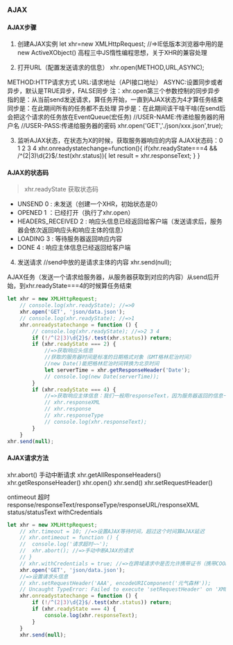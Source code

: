 ### AJAX
#### AJAX步骤
1. 创建AJAX实例
let xhr=new XMLHttpRequest; //=>IE低版本浏览器中用的是 new ActiveXObject() 高程三中JS惰性编程思想，关于XHR的兼容处理

2. 打开URL（配置发送请求的信息）
xhr.open(METHOD,URL,ASYNC); 

METHOD:HTTP请求方式
URL:请求地址（API接口地址）
ASYNC:设置同步或者异步，默认是TRUE异步，FALSE同步
注：xhr.open第三个参数控制的同步异步指的是：从当前send发送请求，算任务开始，一直到AJAX状态为4才算任务结束
同步是：在此期间所有的任务都不去处理
异步是：在此期间该干啥干啥(在send后会把这个请求的任务放在EventQueue(宏任务)
//USER-NAME:传递给服务器的用户名
//USER-PASS:传递给服务器的密码
xhr.open('GET','./json/xxx.json',true); 

3. 监听AJAX状态，在状态为X的时候，获取服务器响应的内容
AJAX状态码：0 1 2 3 4
xhr.onreadystatechange=function(){
	if(xhr.readyState===4 && /^(2|3)\d{2}$/.test(xhr.status)){
		let result = xhr.responseText;
	}
}

#### AJAX的状态码
> xhr.readyState 获取状态码
- UNSEND 0 : 未发送（创建一个XHR，初始状态是0）
- OPENED 1 ：已经打开（执行了xhr.open）
- HEADERS_RECEIVED 2 : 响应头信息已经返回给客户端（发送请求后，服务器会依次返回响应头和响应主体的信息）
- LOADING 3 : 等待服务器返回响应内容
- DONE 4 : 响应主体信息已经返回给客户端

4. 发送请求
//send中放的是请求主体的内容
xhr.send(null);

AJAX任务（发送一个请求给服务器，从服务器获取到对应的内容）从send后开始，到xhr.readyState===4的时候算任务结束
```javaScript
let xhr = new XMLHttpRequest;
	// console.log(xhr.readyState); //=>0
	xhr.open('GET', 'json/data.json');
	// console.log(xhr.readyState); //=>1
	xhr.onreadystatechange = function () {
		// console.log(xhr.readyState); //=>2 3 4
		if (!/^(2|3)\d{2}$/.test(xhr.status)) return;
		if (xhr.readyState === 2) {
			//=>获取响应头信息
			//获取的服务器时间是标准的日期格式对象（GMT格林尼治时间）
			//new Date()能把格林尼治时间转换为北京时间
			let serverTime = xhr.getResponseHeader('Date');
			// console.log(new Date(serverTime));
		}
		if (xhr.readyState === 4) {
			//=>获取响应主体信息：我们一般用responseText，因为服务器返回的信息一般都是JSON格式的字符串,如果返回的是XML格式，我们用responseXML...
			// xhr.responseXML
			// xhr.response
			// xhr.responseType
			// console.log(xhr.responseText);
		}
	}
xhr.send(null); 
```

#### AJAX请求方法
xhr.abort() 手动中断请求
xhr.getAllResponseHeaders()
xhr.getResponseHeader()
xhr.open()
xhr.send()
xhr.setRequestHeader()

ontimeout 超时
response/responseText/responseType/responseURL/responseXML
status/statusText
withCredentials
```javaScript
let xhr = new XMLHttpRequest;
	// xhr.timeout = 10; //=>设置AJAX等待时间，超过这个时间算AJAX延迟
	// xhr.ontimeout = function () {
	// 	console.log('请求超时~~');
	// 	xhr.abort(); //=>手动中断AJAX的请求
	// }
	// xhr.withCredentials = true; //=>在跨域请求中是否允许携带证书（携带COOKIE）
	xhr.open('GET', 'json/data.json');
	//=>设置请求头信息
	// xhr.setRequestHeader('AAA', encodeURIComponent('元气森林'));
	// Uncaught TypeError: Failed to execute 'setRequestHeader' on 'XMLHttpRequest': Value is nota valid ByteString. 设置的请求头信息值不能是中文
	xhr.onreadystatechange = function () {
		if (!/^(2|3)\d{2}$/.test(xhr.status)) return;
		if (xhr.readyState === 4) {
			console.log(xhr.responseText);
		}
	}
	xhr.send(null); 
```
